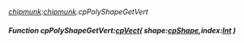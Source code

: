 _[chipmunk](../../modules/chipmunk/chipmunk-module.md):[chipmunk](../../modules/chipmunk/chipmunk-module.md).cpPolyShapeGetVert_
##### Function cpPolyShapeGetVert:[cpVect](../../modules/chipmunk/chipmunk-cpvect.md)( shape:[cpShape](../../modules/chipmunk/chipmunk-cpshape.md),index:[Int](../../modules/wonkey/wonkey-types-int.md) )
